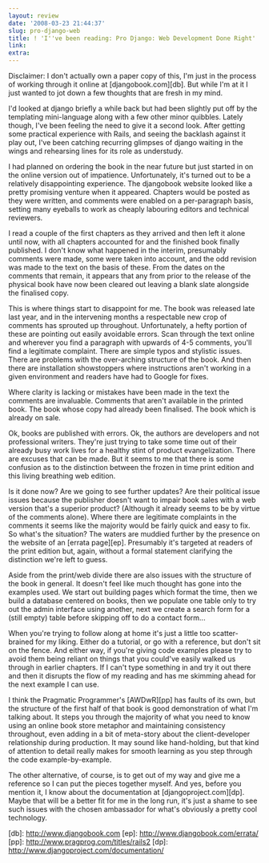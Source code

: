 ```yaml
---
layout: review
date: '2008-03-23 21:44:37'
slug: pro-django-web
title: ! 'I''ve been reading: Pro Django: Web Development Done Right'
link: 
extra: 
---
```


Disclaimer: I don't actually own a paper copy of this, I'm just in the process of working through it online at \[djangobook.com\]\[db\]. But while I'm at it I just wanted to jot down a few thoughts that are fresh in my mind.

I'd looked at django briefly a while back but had been slightly put off by the templating mini-language along with a few other minor quibbles. Lately though, I've been feeling the need to give it a second look. After getting some practical experience with Rails, and seeing the backlash against it play out, I've been catching recurring glimpses of django waiting in the wings and rehearsing lines for its role as understudy. 

I had planned on ordering the book in the near future but just started in on the online version out of impatience. Unfortunately, it's turned out to be a relatively disappointing experience. The djangobook website looked like a pretty promising venture when it appeared. Chapters would be posted as they were written, and comments were enabled on a per-paragraph basis, setting many eyeballs to work as cheaply labouring editors and technical reviewers.

I read a couple of the first chapters as they arrived and then left it alone until now, with all chapters accounted for and the finished book finally published. I don't know what happened in the interim, presumably comments were made, some were taken into account, and the odd revision was made to the text on the basis of these. From the dates on the comments that remain, it appears that any from prior to the release of the physical book have now been cleared out leaving a blank slate alongside the finalised copy.

This is where things start to disappoint for me. The book was released late last year, and in the intervening months a respectable new crop of comments has sprouted up throughout. Unfortunately, a hefty portion of these are pointing out easily avoidable errors. Scan through the text online and wherever you find a paragraph with upwards of 4-5 comments, you'll find a legitimate complaint. There are simple typos and stylistic issues. There are problems with the over-arching structure of the book. And then 
there are installation showstoppers where instructions aren't working in a given environment and readers have had to Google for fixes.

Where clarity is lacking or mistakes have been made in the text the comments are invaluable. Comments that aren't available in the printed book. The book whose copy had already been finalised. The book which is already on sale.

Ok, books are published with errors. Ok, the authors are developers and not professional writers. They're just trying to take some time out of their already busy work lives for a healthy stint of product evangelization. There are excuses that can be made. But it seems to me that there is some confusion as to the distinction between the frozen in time print edition and this living breathing web edition.

Is it done now? Are we going to see further updates? Are their political issue issues because the publisher doesn't want to impair book sales with a web version that's a superior product? (Although it already seems to be by virtue of the comments alone). Where there are legitimate complaints in the comments it seems like the majority would be fairly quick and easy to fix. So what's the situation? The waters are muddied further by the presence on the website of an \[errata page\]\[ep\]. Presumably it's targeted at readers of the print edition but, again, without a formal statement clarifying the distinction we're left to guess.

Aside from the print/web divide there are also issues with the structure of the book in general. It doesn't feel like much thought has gone into the examples used. We start out building pages which format the time, then we build a database centered on books, then we populate one table only to try out the admin interface using another, next we create a search form for a (still empty) table before skipping off to do a contact form...

When you're trying to follow along at home it's just a little too scatter-brained for my liking. Either do a tutorial, or go with a reference, but don't sit on the fence. And either way, if you're giving code examples please try to avoid them being reliant on things that you could've easily walked us through in earlier chapters. If I can't type something in and try it out there and then it disrupts the flow of my reading and has me skimming ahead for the next example I can use.

I think the Pragmatic Programmer's \[AWDwR\]\[pp\] has faults of its own, but the structure of the first half of that book is good demonstration of what I'm talking about. It steps you through the majority of what you need to know using an online book store metaphor and maintaining consistency throughout, even adding in a bit of meta-story about the client-developer relationship during production. It may sound like hand-holding, but that kind of attention to detail really makes for smooth learning as you step through the code example-by-example.

The other alternative, of course, is to get out of my way and give me a reference so I can put the pieces together myself. And yes, before you mention it, I know about the documentation at \[djangoproject.com\]\[dp\]. Maybe that will be a better fit for me in the long run, it's just a shame to see such issues with the chosen ambassador for what's obviously a pretty cool technology.

\[db\]: http://www.djangobook.com
\[ep\]: http://www.djangobook.com/errata/
\[pp\]: http://www.pragprog.com/titles/rails2
\[dp\]: http://www.djangoproject.com/documentation/